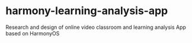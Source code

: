 # harmony-learning-analysis-app
Research and design of online video classroom and learning analysis App based on HarmonyOS

